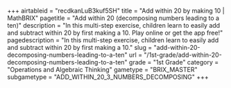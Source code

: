 +++
airtableid = "recdkanLuB3kuf5SH"
title = "Add within 20 by making 10 | MathBRIX"
pagetitle = "Add within 20 (decomposing numbers leading to a ten)"
description = "In this multi-step exercise, children learn to easily add and subtract within 20 by first making a 10. Play online or get the app free!"
pagedescription = "In this multi-step exercise, children learn to easily add and subtract within 20 by first making a 10."
slug = "add-within-20-decomposing-numbers-leading-to-a-ten"
url = "/1st-grade/add-within-20-decomposing-numbers-leading-to-a-ten"
grade = "1st Grade"
category = "Operations and Algebraic Thinking"
gametype = "BRIX_MASTER"
subgametype = "ADD_WITHIN_20_3_NUMBERS_DECOMPOSING"
+++